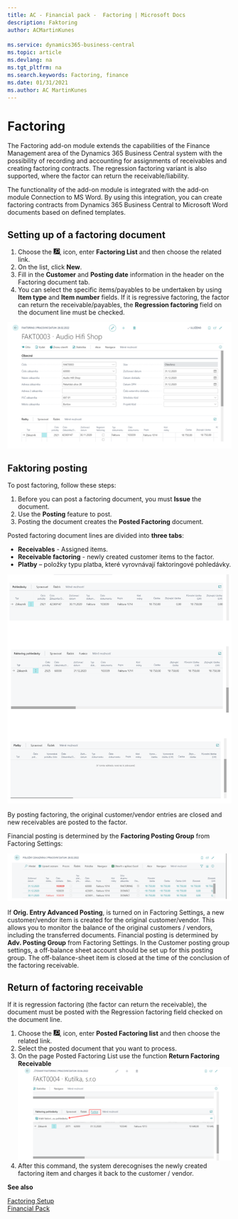 ```yaml
---
title: AC - Financial pack -  Factoring | Microsoft Docs
description: Faktoring
author: ACMartinKunes

ms.service: dynamics365-business-central
ms.topic: article
ms.devlang: na
ms.tgt_pltfrm: na
ms.search.keywords: Factoring, finance 
ms.date: 01/31/2021
ms.author: AC MartinKunes
---
```

# Factoring

The Factoring add-on module extends the capabilities of the Finance Management area of the Dynamics 365 Business Central system with the possibility of recording and accounting for assignments of receivables and creating factoring contracts. The regression factoring variant is also supported, where the factor can return the receivable/liability.

The functionality of the add-on module is integrated with the add-on module Connection to MS Word. By using this integration, you can create factoring contracts from Dynamics 365 Business Central to Microsoft Word documents based on defined templates.

## Setting up of a factoring document

1. Choose the ![Lightbulb that opens the Tell Me feature.](media/ui-search/search_small.png "Tell me what you want to do"), icon, enter **Factoring List** and then choose the related link.
2. On the list, click **New**.
3. Fill in the **Customer** and **Posting date** information in the header on the Factoring document tab.
4. You can select the specific items/payables to be undertaken by using **Item type** and **Item number** fields. If it is regressive factoring, the factor can return the receivable/payables, the **Regression factoring** field on the document line must be checked.

![Fakctoring card](media/faktoring_card.png)

## Faktoring posting
To post factoring, follow these steps:

1. Before you can post a factoring document, you must **Issue** the document.
2. Use the **Posting** feature to post.
3. Posting the document creates the **Posted Factoring** document.

Posted factoring document lines are divided into **three tabs**:
- **Receivables** - Assigned items.
- **Receivable factoring** - newly created customer items to the factor.
- **Platby** – položky typu platba, které vyrovnávají faktoringové pohledávky.

![Factoring tabs](media/faktoring_lines.png)

By posting factoring, the original customer/vendor entries are closed and new receivables are posted to the factor.

Financial posting is determined by the **Factoring Posting Group** from Factoring Settings:

![Cust. Ledger Entry](media/faktoring_customer_entries.png)

If  **Orig. Entry Advanced Posting**, is turned on in Factoring Settings, a new customer/vendor item is created for the original customer/vendor. This allows you to monitor the balance of the original customers / vendors, including the transferred documents. Financial posting is determined by  **Adv. Posting Group** from Factoring Settings. In the Customer posting group settings, a off-balance sheet account should be set up for this posting group. The off-balance-sheet item is closed at the time of the conclusion of the factoring receivable.

## Return of factoring receivable
If it is regression factoring (the factor can return the receivable), the document must be posted with the Regression factoring field checked on the document line.

1. Choose the ![Lightbulb that opens the Tell Me feature.](media/ui-search/search_small.png "Tell me what you want to do"), icon, enter **Posted Factoring list** and then choose the related link.
2. Select the posted document that you want to process.
3. On the page Posted Factoring List use the function **Return Factoring Receivable**
   ![Refund factoring](media/faktoring_reverse.png)
4. After this command, the system derecognises the newly created factoring item and charges it back to the customer / vendor.

**See also**

[Factoring Setup](factoring-setup.md)  
[Financial Pack](finance-pack.md)
